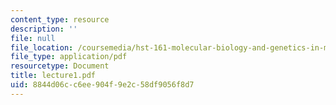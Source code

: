 ```yaml
---
content_type: resource
description: ''
file: null
file_location: /coursemedia/hst-161-molecular-biology-and-genetics-in-modern-medicine-fall-2007/8844d06cc6ee904f9e2c58df9056f8d7_lecture1.pdf
file_type: application/pdf
resourcetype: Document
title: lecture1.pdf
uid: 8844d06c-c6ee-904f-9e2c-58df9056f8d7
---
```

